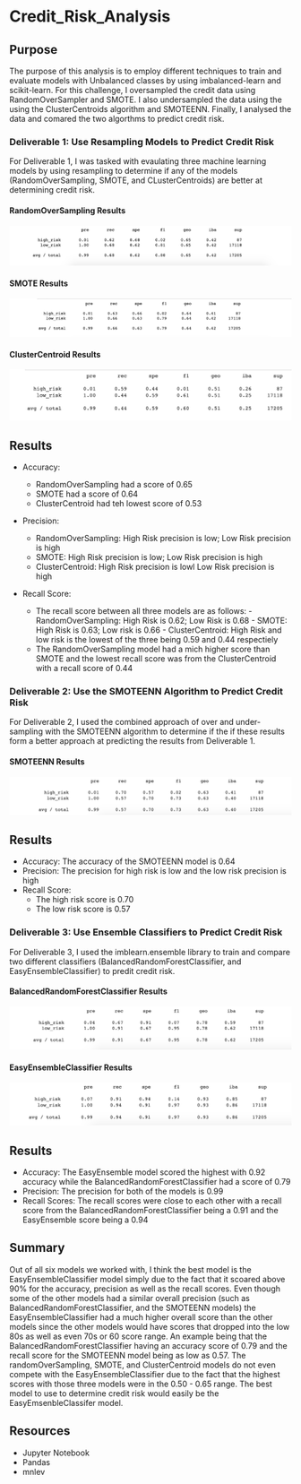 # Credit_Risk_Analysis
## Purpose 
The purpose of this analysis is to employ different techniques to train and evaluate models with Unbalanced classes by using imbalanced-learn and scikit-learn. For this challenge, I oversampled the credit data using RandomOverSampler and SMOTE. I also undersampled the data using the using the ClusterCentroids algorithm and SMOTEENN. Finally, I analysed the data and comared the two algorthms to predict credit risk. 


### Deliverable 1: Use Resampling Models to Predict Credit Risk
For Deliverable 1, I was tasked with evaulating three machine learning models by using resampling to determine if any of the models (RandomOverSampling, SMOTE, and CLusterCentroids) are better at determining credit risk.

#### RandomOverSampling Results
![Random_OverSampling](./Random_OverSampling.png)

#### SMOTE Results
![SMOTE_OverSampling](./SMOTE_OverSampling.png)

#### ClusterCentroid Results
![ClusterCentroid_UnderSampling](./ClusterCentroid_UnderSampling.png)

## Results
- Accuracy: 
  - RandomOverSampling had a score of 0.65
  - SMOTE had a score of 0.64
  - ClusterCentroid had teh lowest score of 0.53
- Precision: 
  - RandomOverSampling: High Risk precision is low; Low Risk precision is high
  - SMOTE: High Risk precision is low; Low Risk precision is high
  - ClusterCentroid: High Risk precision is lowl Low Risk precision is high
              
- Recall Score: 
  -  The recall score between all three models are as follows:
              - RandomOverSampling: High Risk is 0.62; Low Risk is 0.68
              - SMOTE: High Risk is 0.63; Low risk is 0.66
              - ClusterCentroid: High Risk and low risk is the lowest of the three being 0.59 and 0.44 respectiely 
  - The RandomOverSampling model had a mich higher score than SMOTE and the lowest recall score was from the ClusterCentroid with a recall score of 0.44


### Deliverable 2: Use the SMOTEENN Algorithm to Predict Credit Risk
For Deliverable 2, I used the combined approach of over and under-sampling with the SMOTEENN algorithm to determine if the if these results form a better approach at predicting the results from Deliverable 1.

#### SMOTEENN Results
![SMOTEEN_Over_Under_Sampling](./SMOTEENN_Over_Under_Sampling.png)

## Results
- Accuracy: The accuracy of the SMOTEENN model is 0.64
- Precision: The precision for high risk is low and the low risk precision is high
- Recall Score: 
  - The high risk score is 0.70
  - The low risk score is 0.57

### Deliverable 3: Use Ensemble Classifiers to Predict Credit Risk
For Deliverable 3, I used the imblearn.ensemble library to train and compare two different classifiers (BalancedRandomForestClassifier, and EasyEnsembleClassifier) to predit credit risk.

#### BalancedRandomForestClassifier Results
![brfc_model](./brfc_model.png)

#### EasyEnsembleClassifier Results
![eec_model](./eec_model.png)

## Results
- Accuracy: The EasyEnsemble model scored the highest with 0.92 accuracy while the BalancedRandomForestClassifier had a score of 0.79
- Precision: The precision for both of the models is 0.99
- Recall Scores: The recall scores were close to each other with a recall score from the BalancedRandomForestClassifier being a 0.91 and the EasyEnsemble score being a 0.94

## Summary 
Out of all six models we worked with, I think the best model is the EasyEnsembleClassifier model simply due to the fact that it scoared above 90% for the accuracy, precision as well as the recall scores. Even though some of the other models had a similar overall precision (such as BalancedRandomForestClassifier, and the SMOTEENN models) the EasyEnsembleClassifier had a much higher overall score than the other models since the other models would have scores that dropped into the low 80s as well as even 70s or 60 score range. An example being that the BalancedRandomForestClassifier having an accuracy score of 0.79 and the recall score for the SMOTEENN model being as low as 0.57. The randomOverSampling, SMOTE, and ClusterCentroid models do not even compete with the EasyEnsembleClassifier due to the fact that the highest scores with those three models were in the 0.50 - 0.65 range. The best model to use to determine credit risk would easily be the EasyEmsenbleClassifer model.

## Resources 
- Jupyter Notebook
- Pandas
- mnlev
